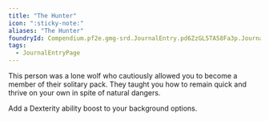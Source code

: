 ```yaml
---
title: "The Hunter"
icon: ":sticky-note:"
aliases: "The Hunter"
foundryId: Compendium.pf2e.gmg-srd.JournalEntry.pd6ZzGL5TA58Fa3p.JournalEntryPage.ngGaVqtTu3EClRR3
tags:
  - JournalEntryPage
---
```

This person was a lone wolf who cautiously allowed you to become a member of their solitary pack. They taught you how to remain quick and thrive on your own in spite of natural dangers.

Add a Dexterity ability boost to your background options.